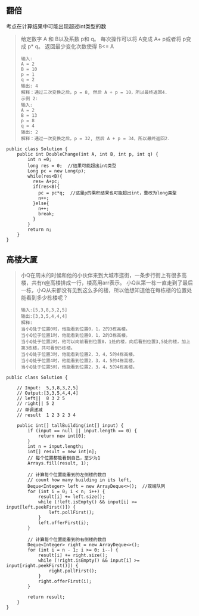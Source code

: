 ## 翻倍

考点在计算结果中可能出现超过int类型的数

>给定数字 A 和 B以及系数 p和 q。
>每次操作可以将 A变成 A+ p或者将 p变成 p* q。
>返回最少变化次数使得 B<= A
>
>```
>输入:
>A = 2
>B = 10
>p = 1
>q = 2
>输出: 4
>解释：通过三次变换之后，p = 8, 然后 A + p = 10，所以最终返回4.
>示例 2:
>输入:
>A = 2
>B = 13
>p = 8
>q = 4
>输出: 2
>解释：通过一次变换之后，p = 32, 然后 A + p = 34，所以最终返回2.
>```

```
public class Solution { 
    public int DoubleChange(int A, int B, int p, int q) {
        int n =0;
        long res = 0;  //结果可能超出int类型
        Long pc = new Long(p);
        while(res<B){
          res= A+pc;
          if(res<B){
            pc = pc*q;  //这里p的乘积结果也可能超出int，重改为long类型
            n++;
          }else{
            n++;
            break;
          }
        }
        return n;
    }
}
```

## 高楼大厦

>小Q在周末的时候和他的小伙伴来到大城市逛街，一条步行街上有很多高楼，共有n座高楼排成一行，楼高用arr表示。
>小Q从第一栋一直走到了最后一栋，小Q从来都没有见到这么多的楼，所以他想知道他在每栋楼的位置处能看到多少栋楼呢？
>
>```
>输入:[5,3,8,3,2,5]
>输出:[3,3,5,4,4,4]
>解释:
>当小Q处于位置0时，他能看到位置0，1，2的3栋高楼。
>当小Q位于位置1时，他能看到位置0，1，2的3栋高楼。
>当小Q处于位置2时，他可以向前看到位置0，1处的楼，向后看到位置3,5处的楼，加上第3栋楼，共可看到5栋楼。
>当小Q处于位置3时，他能看到位置2，3，4，5的4栋高楼。
>当小Q处于位置4时，他能看到位置2，3，4，5的4栋高楼。
>当小Q处于位置5时，他能看到位置2，3，4，5的4栋高楼。
>```

```
public class Solution {

    // Input:  5,3,8,3,2,5]
    // Output:[3,3,5,4,4,4]
    // left||  8 3 2 5
    // right|| 5 2         
    // 单调递减 
    // result  1 2 3 2 3 4 

    public int[] tallBuilding(int[] input) {
        if (input == null || input.length == 0) {
            return new int[0];
        }
        int n = input.length;
        int[] result = new int[n];
        // 每个位置都能看到自己，至少为1
        Arrays.fill(result, 1);

        // 计算每个位置能看到的左侧楼的数目
        // count how many building in its left, 
        Deque<Integer> left = new ArrayDeque<>();  //双端队列
        for (int i = 0; i < n; i++) {
            result[i] += left.size();
            while (!left.isEmpty() && input[i] >= input[left.peekFirst()]) {
                left.pollFirst();
            }
            left.offerFirst(i);
        }
    
        // 计算每个位置能看到的右侧楼的数目
        Deque<Integer> right = new ArrayDeque<>();
        for (int i = n - 1; i >= 0; i--) {
            result[i] += right.size();
            while (!right.isEmpty() && input[i] >= input[right.peekFirst()]) {
                right.pollFirst();
            }
            right.offerFirst(i);
        }
        
        return result;
    }
}
```